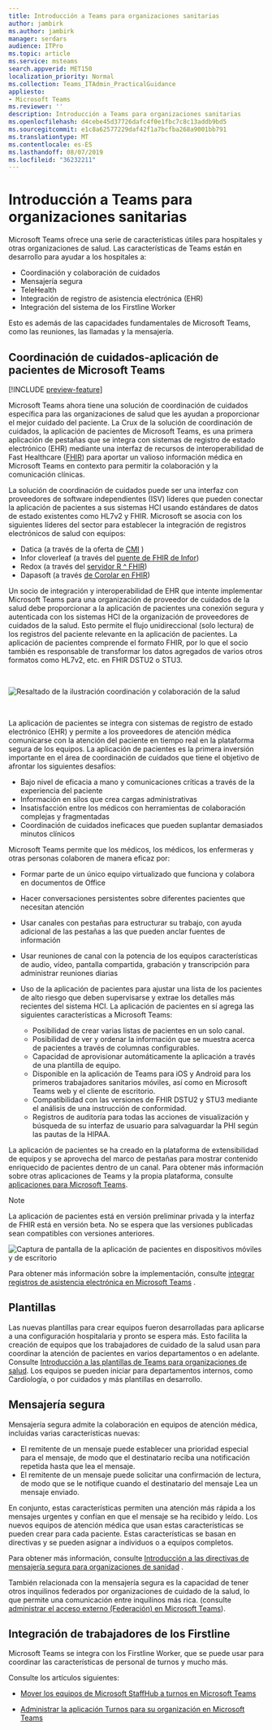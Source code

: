 ```yaml
---
title: Introducción a Teams para organizaciones sanitarias
author: jambirk
ms.author: jambirk
manager: serdars
audience: ITPro
ms.topic: article
ms.service: msteams
search.appverid: MET150
localization_priority: Normal
ms.collection: Teams_ITAdmin_PracticalGuidance
appliesto:
- Microsoft Teams
ms.reviewer: ''
description: Introducción a Teams para organizaciones sanitarias
ms.openlocfilehash: d4cebe45d37726dafc4f0e1fbc7c8c13addb9bd5
ms.sourcegitcommit: e1c8a62577229daf42f1a7bcfba268a9001bb791
ms.translationtype: MT
ms.contentlocale: es-ES
ms.lasthandoff: 08/07/2019
ms.locfileid: "36232211"
---
```

# <a name="get-started-with-teams-for-healthcare-organizations"></a>Introducción a Teams para organizaciones sanitarias

Microsoft Teams ofrece una serie de características útiles para hospitales y otras organizaciones de salud. Las características de Teams están en desarrollo para ayudar a los hospitales a:

- Coordinación y colaboración de cuidados
- Mensajería segura
- TeleHealth
- Integración de registro de asistencia electrónica (EHR) 
- Integración del sistema de los Firstline Worker 

Esto es además de las capacidades fundamentales de Microsoft Teams, como las reuniones, las llamadas y la mensajería. 

## <a name="care-coordination---microsoft-teams-patients-app"></a>Coordinación de cuidados-aplicación de pacientes de Microsoft Teams

[!INCLUDE [preview-feature](../../includes/preview-feature.md)]

Microsoft Teams ahora tiene una solución de coordinación de cuidados específica para las organizaciones de salud que les ayudan a proporcionar el mejor cuidado del paciente. La Crux de la solución de coordinación de cuidados, la aplicación de pacientes de Microsoft Teams, es una primera aplicación de pestañas que se integra con sistemas de registro de estado electrónico (EHR) mediante una interfaz de recursos de interoperabilidad de Fast Healthcare ([FHIR](https://www.hl7.org/fhir/)) para aportar un valioso información médica en Microsoft Teams en contexto para permitir la colaboración y la comunicación clínicas.  

La solución de coordinación de cuidados puede ser una interfaz con proveedores de software independientes (ISV) líderes que pueden conectar la aplicación de pacientes a sus sistemas HCI usando estándares de datos de estado existentes como HL7v2 y FHIR. Microsoft se asocia con los siguientes líderes del sector para establecer la integración de registros electrónicos de salud con equipos:

- Datica (a través de la oferta de [CMI](https://datica.com/compliant-managed-integration/) )
- Infor cloverleaf (a través del [puente de FHIR de Infor](https://pages.infor.com/hcl-infor-fhir-bridge-brochure.html))
- Redox (a través del [servidor R ^ FHIR](https://www.redoxengine.com/fhir/))
- Dapasoft (a través [de Corolar en FHIR](https://www.dapasoft.com/corolar-fhir-server-for-microsoft-teams/))

Un socio de integración y interoperabilidad de EHR que intente implementar Microsoft Teams para una organización de proveedor de cuidados de la salud debe proporcionar a la aplicación de pacientes una conexión segura y autenticada con los sistemas HCI de la organización de proveedores de cuidados de la salud. Esto permite el flujo unidireccional (solo lectura) de los registros del paciente relevante en la aplicación de pacientes. La aplicación de pacientes comprende el formato FHIR, por lo que el socio también es responsable de transformar los datos agregados de varios otros formatos como HL7v2, etc. en FHIR DSTU2 o STU3.

<br>

![Resaltado de la ilustración coordinación y colaboración de la salud](../../media/ehr-1.png)

<br>

La aplicación de pacientes se integra con sistemas de registro de estado electrónico (EHR) y permite a los proveedores de atención médica comunicarse con la atención del paciente en tiempo real en la plataforma segura de los equipos. La aplicación de pacientes es la primera inversión importante en el área de coordinación de cuidados que tiene el objetivo de afrontar los siguientes desafíos:

- Bajo nivel de eficacia a mano y comunicaciones críticas a través de la experiencia del paciente
- Información en silos que crea cargas administrativas
- Insatisfacción entre los médicos con herramientas de colaboración complejas y fragmentadas
- Coordinación de cuidados ineficaces que pueden suplantar demasiados minutos clínicos

Microsoft Teams permite que los médicos, los médicos, los enfermeras y otras personas colaboren de manera eficaz por:

- Formar parte de un único equipo virtualizado que funciona y colabora en documentos de Office
- Hacer conversaciones persistentes sobre diferentes pacientes que necesitan atención
- Usar canales con pestañas para estructurar su trabajo, con ayuda adicional de las pestañas a las que pueden anclar fuentes de información
- Usar reuniones de canal con la potencia de los equipos características de audio, vídeo, pantalla compartida, grabación y transcripción para administrar reuniones diarias
- Uso de la aplicación de pacientes para ajustar una lista de los pacientes de alto riesgo que deben supervisarse y extrae los detalles más recientes del sistema HCI. La aplicación de pacientes en sí agrega las siguientes características a Microsoft Teams:

    - Posibilidad de crear varias listas de pacientes en un solo canal.
    - Posibilidad de ver y ordenar la información que se muestra acerca de pacientes a través de columnas configurables.
    - Capacidad de aprovisionar automáticamente la aplicación a través de una plantilla de equipo.
    - Disponible en la aplicación de Teams para iOS y Android para los primeros trabajadores sanitarios móviles, así como en Microsoft Teams web y el cliente de escritorio.
    - Compatibilidad con las versiones de FHIR DSTU2 y STU3 mediante el análisis de una instrucción de conformidad.
    - Registros de auditoría para todas las acciones de visualización y búsqueda de su interfaz de usuario para salvaguardar la PHI según las pautas de la HIPAA.

La aplicación de pacientes se ha creado en la plataforma de extensibilidad de equipos y se aprovecha del marco de pestañas para mostrar contenido enriquecido de pacientes dentro de un canal. Para obtener más información sobre otras aplicaciones de Teams y la propia plataforma, consulte [aplicaciones para Microsoft Teams](/microsoftteams/platform/concepts/apps/apps-overview).  

> [!NOTE]
> La aplicación de pacientes está en versión preliminar privada y la interfaz de FHIR está en versión beta. No se espera que las versiones publicadas sean compatibles con versiones anteriores.

![Captura de pantalla de la aplicación de pacientes en dispositivos móviles y de escritorio](../../media/ehr-2.png)

Para obtener más información sobre la implementación, consulte [integrar registros de asistencia electrónica en Microsoft Teams](patients-app.md) .

## <a name="templates"></a>Plantillas

Las nuevas plantillas para crear equipos fueron desarrolladas para aplicarse a una configuración hospitalaria y pronto se espera más. Esto facilita la creación de equipos que los trabajadores de cuidado de la salud usan para coordinar la atención de pacientes en varios departamentos o en adelante. Consulte [Introducción a las plantillas de Teams para organizaciones de salud](healthcare-templates.md). Los equipos se pueden iniciar para departamentos internos, como Cardiología, o por cuidados y más plantillas en desarrollo.

## <a name="secure-messaging"></a>Mensajería segura

Mensajería segura admite la colaboración en equipos de atención médica, incluidas varias características nuevas:

- El remitente de un mensaje puede establecer una prioridad especial para el mensaje, de modo que el destinatario reciba una notificación repetida hasta que lea el mensaje.
- El remitente de un mensaje puede solicitar una confirmación de lectura, de modo que se le notifique cuando el destinatario del mensaje Lea un mensaje enviado.


En conjunto, estas características permiten una atención más rápida a los mensajes urgentes y confían en que el mensaje se ha recibido y leído. Los nuevos equipos de atención médica que usan estas características se pueden crear para cada paciente. Estas características se basan en directivas y se pueden asignar a individuos o a equipos completos.

Para obtener más información, consulte [Introducción a las directivas de mensajería segura para organizaciones de sanidad](messaging-policies-hc.md) .

También relacionada con la mensajería segura es la capacidad de tener otros inquilinos federados por organizaciones de cuidado de la salud, lo que permite una comunicación entre inquilinos más rica. (consulte [administrar el acceso externo (Federación) en Microsoft Teams](../../manage-external-access.md)).

## <a name="firstline-worker-integration"></a>Integración de trabajadores de los Firstline

Microsoft Teams se integra con los Firstline Worker, que se puede usar para coordinar las características de personal de turnos y mucho más.

 Consulte los artículos siguientes:

- [Mover los equipos de Microsoft StaffHub a turnos en Microsoft Teams](../shifts/move-staffhub-teams-to-shifts-in-teams.md)

- [Administrar la aplicación Turnos para su organización en Microsoft Teams](../shifts/manage-the-shifts-app-for-your-organization-in-teams.md)
